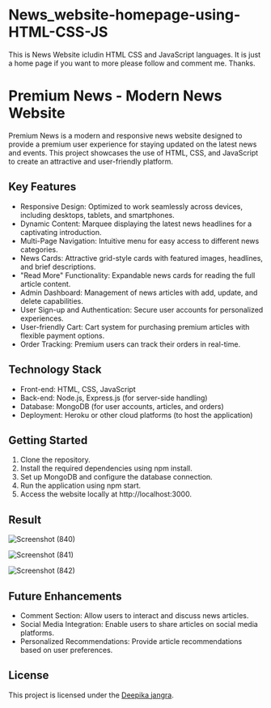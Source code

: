 # News_website-homepage-using-HTML-CSS-JS
This is News Website icludin HTML CSS and JavaScript languages. It is just a home page if you want to more please follow and comment me. Thanks.
# Premium News - Modern News Website

Premium News is a modern and responsive news website designed to provide a premium user experience for staying updated on the latest news and events. This project showcases the use of HTML, CSS, and JavaScript to create an attractive and user-friendly platform.

## Key Features

- Responsive Design: Optimized to work seamlessly across devices, including desktops, tablets, and smartphones.
- Dynamic Content: Marquee displaying the latest news headlines for a captivating introduction.
- Multi-Page Navigation: Intuitive menu for easy access to different news categories.
- News Cards: Attractive grid-style cards with featured images, headlines, and brief descriptions.
- "Read More" Functionality: Expandable news cards for reading the full article content.
- Admin Dashboard: Management of news articles with add, update, and delete capabilities.
- User Sign-up and Authentication: Secure user accounts for personalized experiences.
- User-friendly Cart: Cart system for purchasing premium articles with flexible payment options.
- Order Tracking: Premium users can track their orders in real-time.

## Technology Stack

- Front-end: HTML, CSS, JavaScript
- Back-end: Node.js, Express.js (for server-side handling)
- Database: MongoDB (for user accounts, articles, and orders)
- Deployment: Heroku or other cloud platforms (to host the application)

## Getting Started

1. Clone the repository.
2. Install the required dependencies using npm install.
3. Set up MongoDB and configure the database connection.
4. Run the application using npm start.
5. Access the website locally at http://localhost:3000.

## Result

![Screenshot (840)](https://github.com/Deepika-jangraa/News_website-homepage-using-HTML-CSS-JS/assets/135499747/7d28b61b-5d62-493f-a3a1-aed80daa2188)

![Screenshot (841)](https://github.com/Deepika-jangraa/News_website-homepage-using-HTML-CSS-JS/assets/135499747/87c81694-85a5-4cda-aaa8-086a11ba88ae)

![Screenshot (842)](https://github.com/Deepika-jangraa/News_website-homepage-using-HTML-CSS-JS/assets/135499747/c897b102-ca72-4e24-922a-cc260367b5b7)


## Future Enhancements

- Comment Section: Allow users to interact and discuss news articles.
- Social Media Integration: Enable users to share articles on social media platforms.
- Personalized Recommendations: Provide article recommendations based on user preferences.

## License

This project is licensed under the [Deepika jangra](LICENSE).

